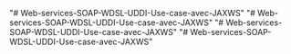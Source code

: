 "# Web-services-SOAP-WDSL-UDDI-Use-case-avec-JAXWS" 
"# Web-services-SOAP-WDSL-UDDI-Use-case-avec-JAXWS" 
"# Web-services-SOAP-WDSL-UDDI-Use-case-avec-JAXWS" 
"# Web-services-SOAP-WDSL-UDDI-Use-case-avec-JAXWS" 
